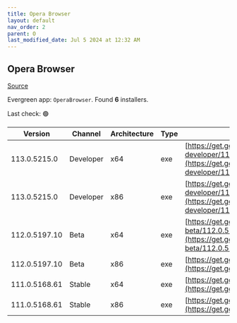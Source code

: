 ```yaml
---
title: Opera Browser
layout: default
nav_order: 2
parent: O
last_modified_date: Jul 5 2024 at 12:32 AM
---
```


## Opera Browser

[Source](https://www.opera.com/browsers/opera)

Evergreen app: `OperaBrowser`. Found **6** installers.

Last check: 🟢

| Version       | Channel   | Architecture | Type | URI                                                                                                                                                                                                                    |
| ------------- | --------- | ------------ | ---- | ---------------------------------------------------------------------------------------------------------------------------------------------------------------------------------------------------------------------- |
| 113.0.5215.0  | Developer | x64          | exe  | [https://get.geo.opera.com/pub/opera-developer/113.0.5215.0/win/Opera_Developer_113.0.5215.0_Setup_x64.exe](https://get.geo.opera.com/pub/opera-developer/113.0.5215.0/win/Opera_Developer_113.0.5215.0_Setup_x64.exe) |
| 113.0.5215.0  | Developer | x86          | exe  | [https://get.geo.opera.com/pub/opera-developer/113.0.5215.0/win/Opera_Developer_113.0.5215.0_Setup.exe](https://get.geo.opera.com/pub/opera-developer/113.0.5215.0/win/Opera_Developer_113.0.5215.0_Setup.exe)         |
| 112.0.5197.10 | Beta      | x64          | exe  | [https://get.geo.opera.com/pub/opera-beta/112.0.5197.10/win/Opera_beta_112.0.5197.10_Setup_x64.exe](https://get.geo.opera.com/pub/opera-beta/112.0.5197.10/win/Opera_beta_112.0.5197.10_Setup_x64.exe)                 |
| 112.0.5197.10 | Beta      | x86          | exe  | [https://get.geo.opera.com/pub/opera-beta/112.0.5197.10/win/Opera_beta_112.0.5197.10_Setup.exe](https://get.geo.opera.com/pub/opera-beta/112.0.5197.10/win/Opera_beta_112.0.5197.10_Setup.exe)                         |
| 111.0.5168.61 | Stable    | x64          | exe  | [https://get.geo.opera.com/pub/opera/desktop/111.0.5168.61/win/Opera_111.0.5168.61_Setup_x64.exe](https://get.geo.opera.com/pub/opera/desktop/111.0.5168.61/win/Opera_111.0.5168.61_Setup_x64.exe)                     |
| 111.0.5168.61 | Stable    | x86          | exe  | [https://get.geo.opera.com/pub/opera/desktop/111.0.5168.61/win/Opera_111.0.5168.61_Setup.exe](https://get.geo.opera.com/pub/opera/desktop/111.0.5168.61/win/Opera_111.0.5168.61_Setup.exe)                             |
